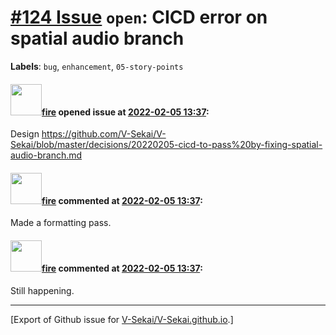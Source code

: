 # [\#124 Issue](https://github.com/V-Sekai/V-Sekai.github.io/issues/124) `open`: CICD error on spatial audio branch
**Labels**: `bug`, `enhancement`, `05-story-points`


#### <img src="https://avatars.githubusercontent.com/u/32321?u=c2e06a3d2b49a467aa907e54aa259516440267cc&v=4" width="50">[fire](https://github.com/fire) opened issue at [2022-02-05 13:37](https://github.com/V-Sekai/V-Sekai.github.io/issues/124):

Design https://github.com/V-Sekai/V-Sekai/blob/master/decisions/20220205-cicd-to-pass%20by-fixing-spatial-audio-branch.md

#### <img src="https://avatars.githubusercontent.com/u/32321?u=c2e06a3d2b49a467aa907e54aa259516440267cc&v=4" width="50">[fire](https://github.com/fire) commented at [2022-02-05 13:37](https://github.com/V-Sekai/V-Sekai.github.io/issues/124#issuecomment-1030745047):

Made a formatting pass.

#### <img src="https://avatars.githubusercontent.com/u/32321?u=c2e06a3d2b49a467aa907e54aa259516440267cc&v=4" width="50">[fire](https://github.com/fire) commented at [2022-02-05 13:37](https://github.com/V-Sekai/V-Sekai.github.io/issues/124#issuecomment-1079985221):

Still happening.


-------------------------------------------------------------------------------



[Export of Github issue for [V-Sekai/V-Sekai.github.io](https://github.com/V-Sekai/V-Sekai.github.io).]
